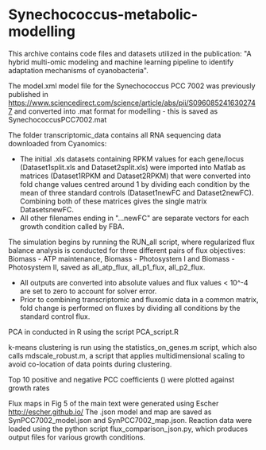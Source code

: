 # Synechococcus-metabolic-modelling  
This archive contains code files and datasets utilized in the publication: "A hybrid multi-omic modeling and machine learning pipeline to identify adaptation mechanisms of cyanobacteria".

The model.xml model file for the Synechococcus PCC 7002 was previously published in https://www.sciencedirect.com/science/article/abs/pii/S0960852416302747
and converted into .mat format for modelling - this is saved as SynechococcusPCC7002.mat

The folder transcriptomic_data contains all RNA sequencing data downloaded from Cyanomics:
 - The initial .xls datasets containing RPKM values for each gene/locus (Dataset1split.xls and Dataset2split.xls) were imported into     Matlab as matrices (Dataset1RPKM and Dataset2RPKM) that were converted into fold change values centred around 1 by dividing each condition by the mean of three standard controls (Dataset1newFC and Dataset2newFC). Combining both of these matrices gives the single matrix DatasetsnewFC.
 - All other filenames ending in "...newFC" are separate vectors for each growth condition called by FBA.
 
The simulation begins by running the RUN_all script, where regularized flux balance analysis is conducted for three different pairs of flux objectives: Biomass - ATP maintenance, Biomass - Photosystem I and Biomass - Photosystem II, saved as all_atp_flux, all_p1_flux, all_p2_flux.

- All outputs are converted into absolute values and flux values < 10^-4 are set to zero to account for solver error.
- Prior to combining transcriptomic and fluxomic data in a common matrix, fold change is performed on fluxes by dividing all conditions by the standard control flux.

PCA in conducted in R using the script PCA_script.R

k-means clustering is run using the statistics_on_genes.m script, which also calls mdscale_robust.m, a script that applies multidimensional scaling to avoid co-location of data points during clustering.

Top 10 positive and negative PCC coefficients () were plotted against growth rates 

Flux maps in Fig 5 of the main text were generated using Escher http://escher.github.io/
The .json model and map are saved as SynPCC7002_model.json and SynPCC7002_map.json.
Reaction data were loaded using the python script flux_comparison_json.py, which produces output files for various growth conditions.








